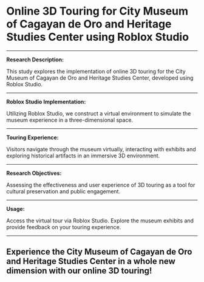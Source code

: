 # Online 3D Touring for City Museum of Cagayan de Oro and Heritage Studies Center using Roblox Studio

----------------------------------------------------------------------------------------------------------------
**Research Description:**

This study explores the implementation of online 3D touring for the City Museum of Cagayan de Oro and Heritage Studies Center, developed using Roblox Studio.

----------------------------------------------------------------------------------------------------------------
**Roblox Studio Implementation:**

Utilizing Roblox Studio, we construct a virtual environment to simulate the museum experience in a three-dimensional space.

----------------------------------------------------------------------------------------------------------------
**Touring Experience:**

Visitors navigate through the museum virtually, interacting with exhibits and exploring historical artifacts in an immersive 3D environment.

----------------------------------------------------------------------------------------------------------------
**Research Objectives:**

Assessing the effectiveness and user experience of 3D touring as a tool for cultural preservation and public engagement.

----------------------------------------------------------------------------------------------------------------
**Usage:**

Access the virtual tour via Roblox Studio. Explore the museum exhibits and provide feedback on your touring experience.

----------------------------------------------------------------------------------------------------------------

Experience the City Museum of Cagayan de Oro and Heritage Studies Center in a whole new dimension with our online 3D touring!
---
